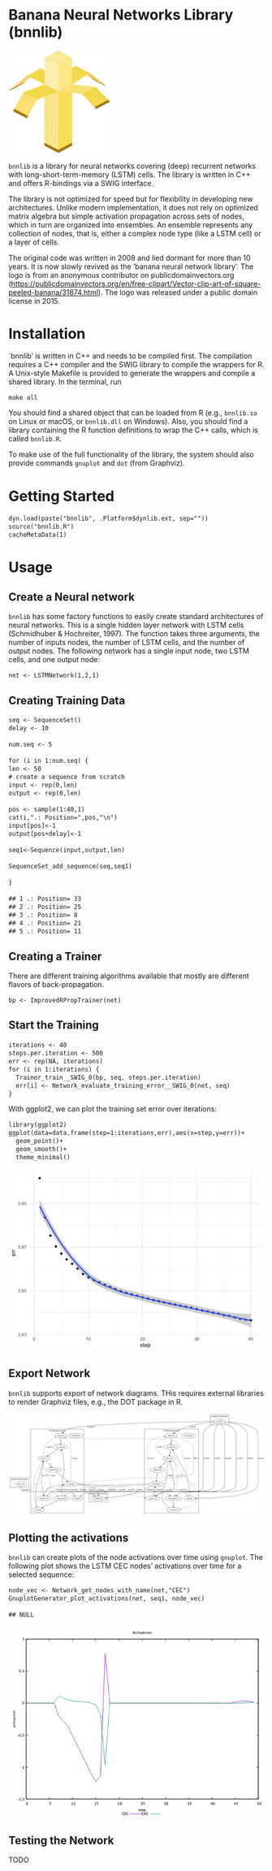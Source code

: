 Banana Neural Networks Library (bnnlib)
=======================================

<img src="img/Abstract-Banana.png" width="200" />

`bnnlib` is a library for neural networks covering (deep) recurrent
networks with long-short-term-memory (LSTM) cells. The library is
written in C++ and offers R-bindings via a SWIG interface.

The library is not optimized for speed but for flexibility in developing
new architectures. Unlike modern implementation, it does not rely on
optimized matrix algebra but simple activation propagation across sets
of nodes, which in turn are organized into ensembles. An ensemble
represents any collection of nodes, that is, either a complex node type
(like a LSTM cell) or a layer of cells.

The original code was written in 2008 and lied dormant for more than 10
years. It is now slowly revived as the ‘banana neural network library’.
The logo is from an anonymous contributor on publicdomainvectors.org
(<a href="https://publicdomainvectors.org/en/free-clipart/Vector-clip-art-of-square-peeled-banana/31874.html" class="uri">https://publicdomainvectors.org/en/free-clipart/Vector-clip-art-of-square-peeled-banana/31874.html</a>).
The logo was released under a public domain license in 2015.

Installation
============

\`bnnlib’ is written in C++ and needs to be compiled first. The
compilation requires a C++ compiler and the SWIG library to compile the
wrappers for R. A Unix-style Makefile is provided to generate the
wrappers and compile a shared library. In the terminal, run

    make all

You should find a shared object that can be loaded from R (e.g.,
`bnnlib.so` on Linux or macOS, or `bnnlib.dll` on Windows). Also, you
should find a library containing the R function definitions to wrap the
C++ calls, which is called `bnnlib.R`.

To make use of the full functionality of the library, the system should
also provide commands `gnuplot` and `dot` (from Graphviz).

Getting Started
===============

    dyn.load(paste("bnnlib", .Platform$dynlib.ext, sep=""))
    source("bnnlib.R")
    cacheMetaData(1)

Usage
=====

Create a Neural network
-----------------------

`bnnlib` has some factory functions to easily create standard
architectures of neural networks. This is a single hidden layer network
with LSTM cells (Schmidhuber & Hochreiter, 1997). The function takes
three arguments, the number of inputs nodes, the number of LSTM cells,
and the number of output nodes. The following network has a single input
node, two LSTM cells, and one output node:

    net <- LSTMNetwork(1,2,1)

Creating Training Data
----------------------

    seq <- SequenceSet()
    delay <- 10

    num.seq <- 5

    for (i in 1:num.seq) {
    len <- 50
    # create a sequence from scratch
    input <- rep(0,len)
    output <- rep(0,len)

    pos <- sample(1:40,1)
    cat(i,".: Position=",pos,"\n")
    input[pos]<-1
    output[pos+delay]<-1

    seq1<-Sequence(input,output,len)

    SequenceSet_add_sequence(seq,seq1)

    }

    ## 1 .: Position= 33 
    ## 2 .: Position= 25 
    ## 3 .: Position= 8 
    ## 4 .: Position= 21 
    ## 5 .: Position= 11

Creating a Trainer
------------------

There are different training algorithms available that mostly are
different flavors of back-propagation.

    bp <- ImprovedRPropTrainer(net)

Start the Training
------------------

    iterations <- 40
    steps.per.iteration <- 500
    err <- rep(NA, iterations)
    for (i in 1:iterations) {
      Trainer_train__SWIG_0(bp, seq, steps.per.iteration)
      err[i] <- Network_evaluate_training_error__SWIG_0(net, seq)
    }

With ggplot2, we can plot the training set error over iterations:

    library(ggplot2)
    ggplot(data=data.frame(step=1:iterations,err),aes(x=step,y=err))+
      geom_point()+
      geom_smooth()+
      theme_minimal()

![](README_files/figure-markdown_strict/unnamed-chunk-6-1.png)

Export Network
--------------

`bnnlib` supports export of network diagrams. THis requires external
libraries to render Graphviz files, e.g., the DOT package in R.

![](img/testfile.svg)

Plotting the activations
------------------------

`bnnlib` can create plots of the node activations over time using
`gnuplot`. The following plot shows the LSTM CEC nodes’ activations over
time for a selected sequence:

    node_vec <- Network_get_nodes_with_name(net,"CEC")
    GnuplotGenerator_plot_activations(net, seq1, node_vec)

    ## NULL

![](img/gnuplot-example1.png)

Testing the Network
-------------------

TODO
